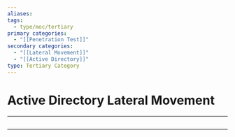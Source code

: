 ```yaml
---
aliases:
tags:
  - type/moc/tertiary
primary categories:
  - "[[Penetration Test]]"
secondary categories:
  - "[[Lateral Movement]]"
  - "[[Active Directory]]"
type: Tertiary Category
---
```

# Active Directory Lateral Movement

***

## 



***
